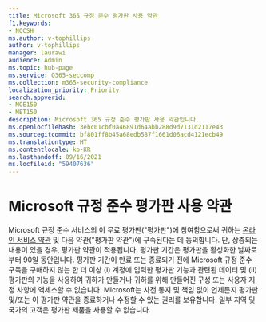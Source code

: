 ```yaml
---
title: Microsoft 365 규정 준수 평가판 사용 약관
f1.keywords:
- NOCSH
ms.author: v-tophillips
author: v-tophillips
manager: laurawi
audience: Admin
ms.topic: hub-page
ms.service: O365-seccomp
ms.collection: m365-security-compliance
localization_priority: Priority
search.appverid:
- MOE150
- MET150
description: Microsoft 365 규정 준수 평가판 사용 약관입니다.
ms.openlocfilehash: 3ebc01cbf0a46891d64abb288d9d7131d2117e43
ms.sourcegitcommit: bf801ff8b45a68edb587f1661d06acd4121ecb49
ms.translationtype: HT
ms.contentlocale: ko-KR
ms.lasthandoff: 09/16/2021
ms.locfileid: "59407636"
---
```

# <a name="microsoft-compliance-trial-terms-and-conditions"></a>Microsoft 규정 준수 평가판 사용 약관

Microsoft 규정 준수 서비스의 이 무료 평가판("평가판")에 참여함으로써 귀하는 [온라인 서비스 약관](https://go.microsoft.com/fwlink/?linkid=2108910) 및 다음 약관("평가판 약관")에 구속된다는 데 동의합니다. 단, 상충되는 내용이 있을 경우, 평가판 약관이 적용됩니다. 평가판 기간은 평가판을 활성화한 날짜로부터 90일 동안입니다. 평가판 기간이 만료 또는 종료되기 전에 Microsoft 규정 준수 구독을 구매하지 않는 한 더 이상 (i) 계정에 입력한 평가판 기능과 관련된 데이터 및 (ii) 평가판의 기능을 사용하여 귀하가 만들거나 귀하를 위해 만들어진 구성 또는 사용자 지정 사항에 액세스할 수 없습니다. Microsoft는 사전 통지 및 책임 없이 언제든지 평가판 및/또는 이 평가판 약관을 종료하거나 수정할 수 있는 권리를 보유합니다. 일부 지역 및 국가의 고객은 평가판 제품을 사용할 수 없습니다.
